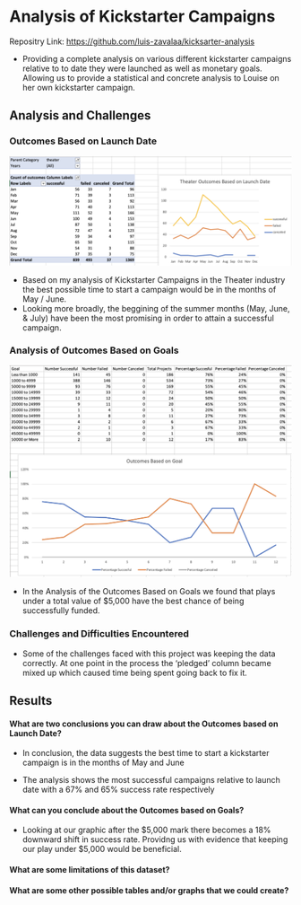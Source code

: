 # Analysis of Kickstarter Campaigns

Repositry Link: https://github.com/luis-zavalaa/kicksarter-analysis

* Providing a complete analysis on various different kickstarter campaigns relative to to date they were launched as well as monetary goals. Allowing us to provide a statistical and concrete analysis to Louise on her own kickstarter campaign.


## Analysis and Challenges

### Outcomes Based on Launch Date

![Outcomes Based on Launch Date](Theater_Outcomes_vs_Launch.png)
* Based on my analysis of Kickstarter Campaigns in the Theater industry the best possible time to start a campaign would be in the months of May / June. 
* Looking more broadly, the beggining of the summer months (May, June, & July) have been the most promising in order to attain a successful campaign.


### Analysis of Outcomes Based on Goals

![Outcomes Based on Goals](Outcomes_vs_Goals.png)

* In the Analysis of the Outcomes Based on Goals we found that plays under a total value of $5,000 have the best chance of being successfully funded. 

### Challenges and Difficulties Encountered

* Some of the challenges faced with this project was keeping the data correctly. At one point in the process the ‘pledged’ column became mixed up which caused time being spent going back to fix it.

## Results

#### What are two conclusions you can draw about the Outcomes based on Launch Date?

* In conclusion, the data suggests the best time to start a kickstarter campaign is in the months of May and June

* The analysis shows the most successful campaigns relative to launch date with a 67% and 65% success rate respectively 
  

#### What can you conclude about the Outcomes based on Goals?

* Looking at our graphic after the $5,000 mark there becomes a 18% downward shift in success rate. Providng us with evidence that keeping our play under $5,000 would be beneficial. 

#### What are some limitations of this dataset?

#### What are some other possible tables and/or graphs that we could create?
